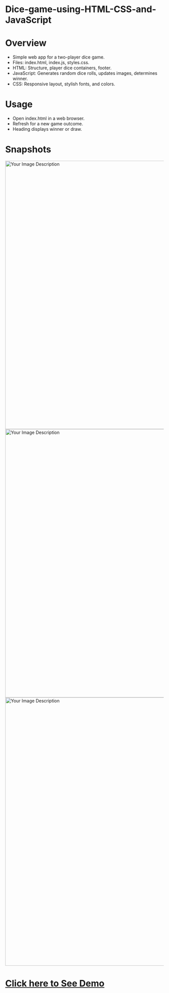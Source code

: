 # Dice-game-using-HTML-CSS-and-JavaScript

# Overview
+ Simple web app for a two-player dice game.
+ Files: index.html, index.js, styles.css.
+ HTML: Structure, player dice containers, footer.
+ JavaScript: Generates random dice rolls, updates images, determines winner.
+ CSS: Responsive layout, stylish fonts, and colors.
  
# Usage
+ Open index.html in a web browser.
+ Refresh for a new game outcome.
+ Heading displays winner or draw.

# Snapshots
<img src="https://github.com/sachinkumar118/Dice-game-using-HTML-CSS-and-JavaScript/assets/117358751/e2355385-017e-44ca-b615-ede526b3cac4" alt="Your Image Description" width="850"/>

<img src="https://github.com/sachinkumar118/Dice-game-using-HTML-CSS-and-JavaScript/assets/117358751/e7c321c7-ff95-46d4-8b92-773169af4fb6" alt="Your Image Description" width="850"/>

<img src="https://github.com/sachinkumar118/Dice-game-using-HTML-CSS-and-JavaScript/assets/117358751/a9adca0d-864a-4845-9028-c5b53b79f355" alt="Your Image Description" width="850"/>

# [Click here to See Demo](https://sachinkumar118.github.io/Dice-game-using-HTML-CSS-and-JavaScript/)
